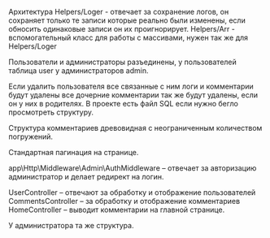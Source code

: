 Архитектура
Helpers/Loger - отвечает за сохранение логов, он сохраняет только те записи которые реально были изменены, если обносить одинаковые записи он их проигнорирует. Helpers/Arr - вспомогательный класс для работы с массивами, нужен так же для Helpers/Loger

Пользователи и администраторы разъединены, у пользователей таблица user у администраторов admin.

Если удалить пользователя все связанные с ним логи и комментарии будут удалены все дочерние комментарии так же будут удалены, если он у них в родителях. В проекте есть файл SQL если нужно бегло просмотреть структуру.

Структура комментариев древовидная с неограниченным количеством погружений.

Стандартная пагинация на странице.

app\Http\Middleware\Admin\AuthMiddleware – отвечает за авторизацию администратор и делает редирект на логин.

UserController – отвечают за обработку и отображение пользователей CommentsController – за обработку и отображение комментариев HomeController – выводит комментарии на главной странице.

У администратора та же структура.